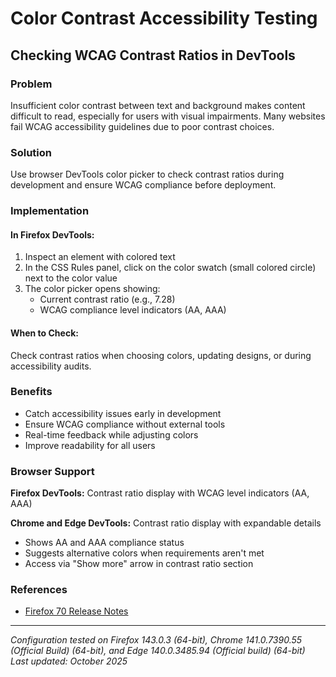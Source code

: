 # Color Contrast Accessibility Testing

## Checking WCAG Contrast Ratios in DevTools

### Problem

Insufficient color contrast between text and background makes content difficult to read, especially for users with visual impairments. Many websites fail WCAG accessibility guidelines due to poor contrast choices.

### Solution

Use browser DevTools color picker to check contrast ratios during development and ensure WCAG compliance before deployment.

### Implementation

#### In Firefox DevTools:

1. Inspect an element with colored text
2. In the CSS Rules panel, click on the color swatch (small colored circle) next to the color value
3. The color picker opens showing:
   - Current contrast ratio (e.g., 7.28)
   - WCAG compliance level indicators (AA, AAA)

#### When to Check:

Check contrast ratios when choosing colors, updating designs, or during accessibility audits.

### Benefits

- Catch accessibility issues early in development
- Ensure WCAG compliance without external tools
- Real-time feedback while adjusting colors
- Improve readability for all users

### Browser Support

**Firefox DevTools:** Contrast ratio display with WCAG level indicators (AA, AAA)

**Chrome and Edge DevTools:** Contrast ratio display with expandable details

- Shows AA and AAA compliance status
- Suggests alternative colors when requirements aren't met
- Access via "Show more" arrow in contrast ratio section

### References

- [Firefox 70 Release Notes](https://hacks.mozilla.org/2019/10/firefox-70-a-bountiful-release-for-all/)

---

_Configuration tested on Firefox 143.0.3 (64-bit), Chrome 141.0.7390.55 (Official Build) (64-bit), and Edge 140.0.3485.94 (Official build) (64-bit)_\
_Last updated: October 2025_
